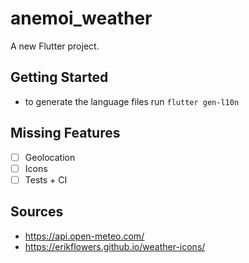 # anemoi_weather

A new Flutter project.

## Getting Started
* to generate the language files run `flutter gen-l10n`

## Missing Features
* [ ] Geolocation
* [ ] Icons
* [ ] Tests + CI

## Sources
* https://api.open-meteo.com/
* https://erikflowers.github.io/weather-icons/